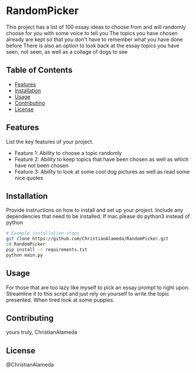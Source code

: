 # RandomPicker

This project has a list of 100 essay ideas to choose from and will randomly choose for you with some voice to tell you 
The topics you have chosen already are kept so that you don't have to remember what you have done before
There is also an option to look back at the essay topics you have seen, not seen, as well as a collage of dogs to see

## Table of Contents

- [Features](#features)
- [Installation](#installation)
- [Usage](#usage)
- [Contributing](#contributing)
- [License](#license)

## Features

List the key features of your project.

- Feature 1: Ability to choose a topic randomly
- Feature 2: Ability to keep topics that have been chosen as well as which have not been chosen
- Feature 3: Ability to look at some cool dog pictures as well as read some nice quotes

## Installation

Provide instructions on how to install and set up your project. Include any dependencies that need to be installed. If mac please do python3 instead of python

```bash
# Example installation steps
git clone https://github.com/ChristianAlameda/RandomPicker.git
cd RandomPicker
pip install -r requirements.txt
python main.py
```

## Usage

For those that are too lazy like myself to pick an essay prompt to right upon. Streamline it to this script and just rely on yourself to write the topic presented. When tired look at some puppies. 

## Contributing

yours truly, ChristianAlameda

## License

@ChristianAlameda